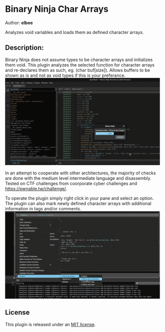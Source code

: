 # Binary Ninja Char Arrays 
Author: **elbee**

Analyzes void variables and loads them as defined character arrays.

## Description:
Binary Ninja does not assume types to be character arrays and initializes them void. This plugin analyzes the selected function for character arrays and re-declares them as such, eg. (char buf\[size]). Allows buffers to be shown as is and not as void types if this is your preferance.
![](./images/opentftpd_eg.gif)

In an attempt to cooperate with other architectures, the majority of checks are done with the medium level intermediate language and disassembly. Tested on CTF challenges from coorporate cyber challenges and https://pwnable.tw/challenge/.

To operate the plugin simply right click in your pane and select an option. The plugin can also mark newly defined character arrays with additional information in tags and/or comments.
![](./images/ctf_chal_eg_tags.gif)

## License

This plugin is released under an [MIT license](./license).
